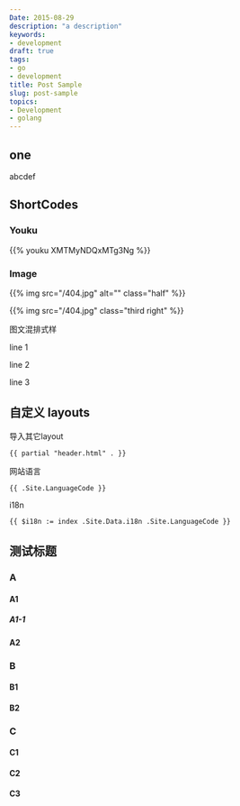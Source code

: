 ```yaml
---
Date: 2015-08-29
description: "a description"
keywords:
- development
draft: true
tags:
- go
- development
title: Post Sample
slug: post-sample
topics:
- Development
- golang
---
```


## one

abcdef 

## ShortCodes

### Youku

{{% youku XMTMyNDQxMTg3Ng %}}

### Image

{{% img src="/404.jpg" alt="" class="half" %}}

{{% img src="/404.jpg" class="third right" %}}

图文混排式样

line 1

line 2

line 3

## 自定义 layouts

导入其它layout

```
{{ partial "header.html" . }}
```

网站语言

```
{{ .Site.LanguageCode }}
```

i18n

```
{{ $i18n := index .Site.Data.i18n .Site.LanguageCode }}
```

## 测试标题

### A

#### A1

##### A1-1

#### A2

### B

#### B1

#### B2

### C

#### C1

#### C2

#### C3



